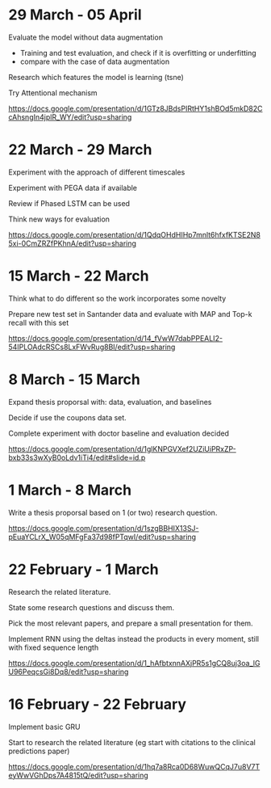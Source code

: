 # 29 March - 05 April

Evaluate the model without data augmentation
  - Training and test evaluation, and check if it is overfitting or underfitting
  - compare with the case of data augmentation 
  
Research which features the model is learning (tsne)

Try Attentional mechanism

https://docs.google.com/presentation/d/1GTz8JBdsPIRtHY1shBOd5mkD82CcAhsngIn4jplR_WY/edit?usp=sharing

# 22 March - 29 March

Experiment with the approach of different timescales

Experiment with PEGA data if available

Review if Phased LSTM can be used

Think new ways for evaluation

https://docs.google.com/presentation/d/1QdqOHdHIHp7mnlt6hfxfKTSE2N85xi-0CmZRZfPKhnA/edit?usp=sharing

# 15 March - 22 March

Think what to do different so the work incorporates some novelty


Prepare new test set in Santander data and evaluate with MAP and Top-k recall with this set

https://docs.google.com/presentation/d/14_fVwW7dabPPEALI2-54IPLOAdcRSCs8LxFWvRug8BI/edit?usp=sharing

# 8 March - 15 March

Expand thesis proporsal with: data, evaluation, and baselines

Decide if use the coupons data set.

Complete experiment with doctor baseline and evaluation decided

https://docs.google.com/presentation/d/1glKNPGVXef2UZiUiPRxZP-bxb33s3wXyB0oLdv1iTi4/edit#slide=id.p

# 1 March - 8 March

Write a thesis proporsal based on 1 (or two) research question.

https://docs.google.com/presentation/d/1szgBBHIX13SJ-pEuaYCLrX_W05qMFgFa37d98fPTqwI/edit?usp=sharing


# 22 February - 1 March

Research the related literature.

State some research questions and discuss them.

Pick the most relevant papers, and prepare a small presentation for them.

Implement RNN using the deltas instead the products in every moment, still with fixed sequence length

https://docs.google.com/presentation/d/1_hAfbtxnnAXjPR5s1gCQ8uj3oa_lGU96PeqcsGi8Dq8/edit?usp=sharing

# 16 February - 22 February

Implement basic GRU

Start to research the related literature (eg start with citations to the clinical predictions paper)

https://docs.google.com/presentation/d/1hq7a8Rca0D68WuwQCqJ7u8V7TeyWwVGhDps7A4815tQ/edit?usp=sharing



